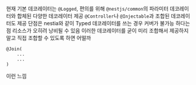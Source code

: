 현재 기본 데코레이터는 `@Logged`, 편의를 위해 `@nestjs/common`의 파라미터 데코레이터와 합체된 다양한 데코레이터 제공
`@Controller`나 `@Injectable`과 조합된 데코레이터도 제공
단점은 nestia와 같이 Typed 데코레이터를 쓰는 경우 커버가 불가능 하다는 점
리소스가 오히려 낭비될 수 있음
이러한 데코레이터를 굳이 미리 조합해서 제공하지 말고 직접 조합할 수 있도록 하면 어떨까

```
@Join(
	...
	...
)
```

이런 느낌